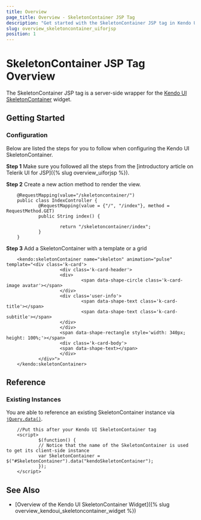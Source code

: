 ```yaml
---
title: Overview
page_title: Overview - SkeletonContainer JSP Tag
description: "Get started with the SkeletonContainer JSP tag in Kendo UI."
slug: overview_skeletoncontainer_uiforjsp
position: 1
---
```


# SkeletonContainer JSP Tag Overview

The SkeletonContainer JSP tag is a server-side wrapper for the [Kendo UI SkeletonContainer](/api/javascript/dataviz/ui/skeletoncontainer) widget.

## Getting Started

### Configuration

Below are listed the steps for you to follow when configuring the Kendo UI SkeletonContainer.

**Step 1** Make sure you followed all the steps from the [introductory article on Telerik UI for JSP]({% slug overview_uiforjsp %}).

**Step 2** Create a new action method to render the view.

        @RequestMapping(value="/skeletoncontainer/")
        public class IndexController {
                @RequestMapping(value = {"/", "/index"}, method = RequestMethod.GET)
                public String index() {
                        
                        return "/skeletoncontainer/index";
                }
        }

**Step 3** Add a SkeletonContainer with a template or a grid

        <kendo:skeletonContainer name="skeleton" animation="pulse" template="<div class='k-card'>
                        <div class='k-card-header'>
                        <div>
                                <span data-shape-circle class='k-card-image avatar'></span>
                        </div>
                        <div class='user-info'>
                                <span data-shape-text class='k-card-title'></span>
                                <span data-shape-text class='k-card-subtitle'></span>
                        </div>
                        </div>
                        <span data-shape-rectangle style='width: 340px; height: 100%;'></span>
                        <div class='k-card-body'>
                        <span data-shape-text></span>
                        </div>
                </div>">
        </kendo:skeletonContainer>

## Reference

### Existing Instances

You are able to reference an existing SkeletonContainer instance via [`jQuery.data()`](https://api.jquery.com/jQuery.data/).

        //Put this after your Kendo UI SkeletonContainer tag
        <script>
                $(function() {
                // Notice that the name of the SkeletonContainer is used to get its client-side instance
                var SkeletonContainer = $("#SkeletonContainer").data("kendoSkeletonContainer");
                });
        </script>

## See Also

* [Overview of the Kendo UI SkeletonContainer Widget]({% slug overview_kendoui_skeletoncontainer_widget %})
